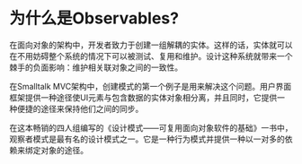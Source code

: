 # 为什么是Observables?

在面向对象的架构中，开发者致力于创建一组解耦的实体。这样的话，实体就可以在不用妨碍整个系统的情况下可以被测试、复用和维护。设计这种系统就带来一个棘手的负面影响：维护相关联对象之间的一致性。

在Smalltalk MVC架构中，创建模式的第一个例子是用来解决这个问题。用户界面框架提供一种途径使UI元素与包含数据的实体对象相分离，并且同时，它提供一种便捷的途径来保持他们之间的同步。

在这本畅销的四人组编写的《设计模式——可复用面向对象软件的基础》一书中，观察者模式是最有名的设计模式之一。它是一种行为模式并提供一种以一对多的依赖来绑定对象的途径。